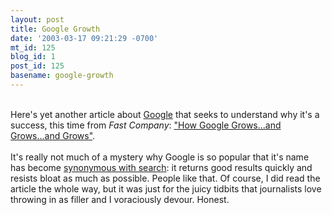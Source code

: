 ```yaml
---
layout: post
title: Google Growth
date: '2003-03-17 09:21:29 -0700'
mt_id: 125
blog_id: 1
post_id: 125
basename: google-growth
---
```

<br />Here's yet another article about <a href="http://www.google.com/">Google</a> that seeks to understand why it's a success, this time from <cite>Fast Company</cite>: <a href="http://www.fastcompany.com/magazine/69/google.html">"How Google Grows...and Grows...and Grows"</a>.<br /><br />It's really not much of a mystery why Google is so popular that it's name has become <a href="http://www.wordspy.com/words/google.asp" title="This particular entry ran the web site afoul of Google's lawyers.">synonymous with search</a>: it returns good results quickly and resists bloat as much as possible. People like that. Of course, I did read the article the whole way, but it was just for the juicy tidbits that journalists love throwing in as filler and I voraciously devour. Honest.<br /><br /><br />
